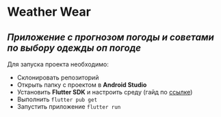 # Weather Wear

## _Приложение с прогнозом погоды и советами по выбору одежды оп погоде_

Для запуска проекта необходимо:
- Склонировать репозиторий
- Открыть папку с проектом в **Android Studio**
- Установить **Flutter SDK** и настроить среду (гайд по [ссылке](https://docs.flutter.dev/get-started/install/windows/mobile))
- Выполнить `flutter pub get`
- Запустить приложение `flutter run`